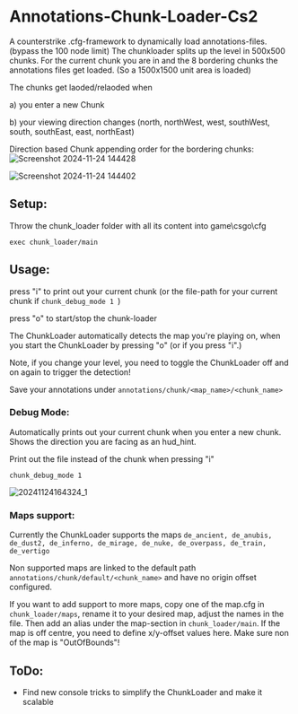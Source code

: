 # Annotations-Chunk-Loader-Cs2
A counterstrike .cfg-framework to dynamically load annotations-files. (bypass the 100 node limit)
The chunkloader splits up the level in 500x500 chunks. For the current chunk you are in and the 8 bordering chunks the annotations files get loaded. (So a 1500x1500 unit area is loaded)

The chunks get laoded/relaoded when 

a) you enter a new Chunk

b) your viewing direction changes (north, northWest, west, southWest, south, southEast, east, northEast)

Direction based Chunk appending order for the bordering chunks:
![Screenshot 2024-11-24 144428](https://github.com/user-attachments/assets/12c0f40f-02bf-4bff-8ff4-101d684d3ffe)

![Screenshot 2024-11-24 144402](https://github.com/user-attachments/assets/ed07d18d-8b85-402d-9d8a-e28ac24af19d)

## Setup:
Throw the chunk_loader folder with all its content into game\csgo\cfg

```exec chunk_loader/main```

## Usage:

press "i" to print out your current chunk (or the file-path for your current chunk if ```chunk_debug_mode 1 ```)

press "o" to start/stop the chunk-loader

The ChunkLoader automatically detects the map you're playing on, when you start the ChunkLoader by pressing "o" (or if you press "i".)

Note, if you change your level, you need to toggle the ChunkLoader off and on again to trigger the detection!

Save your annotations under ```annotations/chunk/<map_name>/<chunk_name>```


### Debug Mode: 
Automatically prints out your current chunk when you enter a new chunk.
Shows the direction you are facing as an hud_hint.

Print out the file instead of the chunk when pressing "i"

```chunk_debug_mode 1 ```

![20241124164324_1](https://github.com/user-attachments/assets/9d276206-75e3-4f2f-839d-8891e398899b)


### Maps support:

Currently the ChunkLoader supports the maps ```de_ancient, de_anubis, de_dust2, de_inferno, de_mirage, de_nuke, de_overpass, de_train, de_vertigo```

Non supported maps are linked to the default path  ```annotations/chunk/default/<chunk_name>``` and have no origin offset configured.

If you want to add support to more maps, copy one of the map.cfg in ```chunk_loader/maps```, rename it to your desired map, adjust the names in the file. 
Then add an alias under the map-section in ```chunk_loader/main```. If the map is off centre, you need to define x/y-offset values here. 
Make sure non of the map is "OutOfBounds"!


## ToDo:
- Find new console tricks to simplify the ChunkLoader and make it scalable

